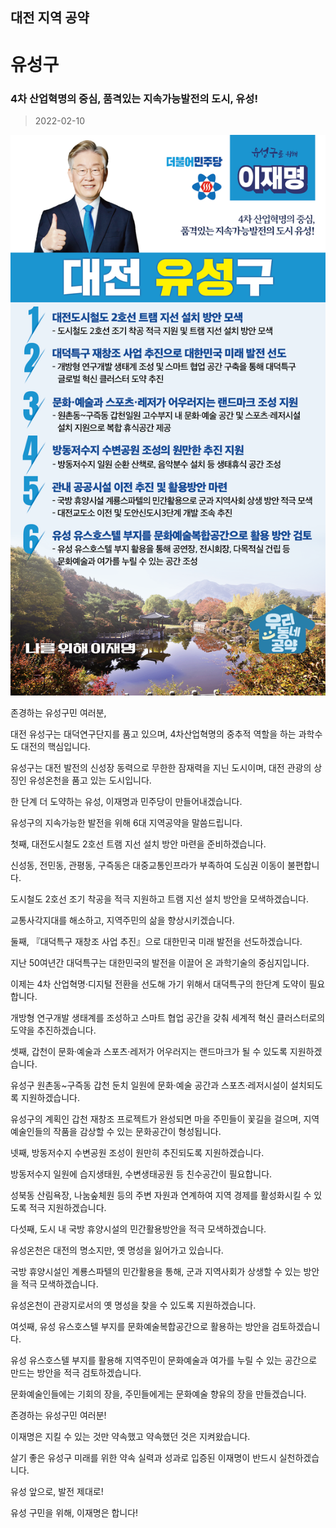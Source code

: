 ## 대전 지역 공약

# 유성구

### 4차 산업혁명의 중심, 품격있는 지속가능발전의 도시, 유성!
> 2022-02-10

![유성구 지역공약](./005_006_004.png)

존경하는 유성구민 여러분,

 

대전 유성구는 대덕연구단지를 품고 있으며, 4차산업혁명의 중추적 역할을 하는 과학수도 대전의 핵심입니다.

유성구는 대전 발전의 신성장 동력으로 무한한 잠재력을 지닌 도시이며, 대전 관광의 상징인 유성온천을 품고 있는 도시입니다.

 

한 단계 더 도약하는 유성, 이재명과 민주당이 만들어내겠습니다.

유성구의 지속가능한 발전을 위해 6대 지역공약을 말씀드립니다.

 

 

첫째, 대전도시철도 2호선 트램 지선 설치 방안 마련을 준비하겠습니다. 




신성동, 전민동, 관평동, 구즉동은 대중교통인프라가 부족하여 도심권 이동이 불편합니다. 

도시철도 2호선 조기 착공을 적극 지원하고 트램 지선 설치 방안을 모색하겠습니다.   

교통사각지대를 해소하고, 지역주민의 삶을 향상시키겠습니다. 

 

둘째, 『대덕특구 재창조 사업 추진』으로 대한민국 미래 발전을 선도하겠습니다.




지난 50여년간 대덕특구는 대한민국의 발전을 이끌어 온 과학기술의 중심지입니다.  

이제는 4차 산업혁명·디지털 전환을 선도해 가기 위해서 대덕특구의 한단계 도약이 필요합니다. 

개방형 연구개발 생태계를 조성하고 스마트 협업 공간을 갖춰 세계적 혁신 클러스터로의 도약을 추진하겠습니다. 

 

셋째, 갑천이 문화·예술과 스포츠·레저가 어우러지는 랜드마크가 될 수 있도록 지원하겠습니다.




유성구 원촌동~구즉동 갑천 둔치 일원에 문화·예술 공간과 스포츠·레저시설이 설치되도록 지원하겠습니다. 

유성구의 계획인 갑천 재창조 프로젝트가 완성되면 마을 주민들이 꽃길을 걸으며, 지역예술인들의 작품을 감상할 수 있는 문화공간이 형성됩니다. 

 

넷째, 방동저수지 수변공원 조성이 원만히 추진되도록 지원하겠습니다.




방동저수지 일원에 습지생태원, 수변생태공원 등 친수공간이 필요합니다.  

성북동 산림욕장, 나눔숲체원 등의 주변 자원과 연계하여 지역 경제를 활성화시킬 수 있도록 적극 지원하겠습니다.  

 

 

다섯째, 도시 내 국방 휴양시설의 민간활용방안을 적극 모색하겠습니다. 




유성온천은 대전의 명소지만, 옛 명성을 잃어가고 있습니다.  

국방 휴양시설인 계룡스파텔의 민간활용을 통해, 군과 지역사회가 상생할 수 있는 방안을 적극 모색하겠습니다.  

유성온천이 관광지로서의 옛 명성을 찾을 수 있도록 지원하겠습니다.

 

여섯째, 유성 유스호스텔 부지를 문화예술복합공간으로 활용하는 방안을 검토하겠습니다.

유성 유스호스텔 부지를 활용해 지역주민이 문화예술과 여가를 누릴 수 있는 공간으로 만드는 방안을 적극 검토하겠습니다. 

문화예술인들에는 기회의 장을, 주민들에게는 문화예술 향유의 장을 만들겠습니다.

 

 

존경하는 유성구민 여러분!

 

이재명은 지킬 수 있는 것만 약속했고 약속했던 것은 지켜왔습니다.

살기 좋은 유성구 미래를 위한 약속 실력과 성과로 입증된 이재명이 반드시 실천하겠습니다.

 

유성 앞으로, 발전 제대로!

유성 구민을 위해, 이재명은 합니다!  